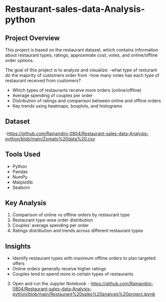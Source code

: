 # Restaurant-sales-data-Analysis-python


## Project Overview
This project is based on the restaurant dataset, which contains information about restaurant types, ratings, approximate cost, votes, and online/offline order options.

The goal of this project is to analyze and visualize:
-what type of resturant do the majority of customers order from
-how many votes has each type of restaurant received from customers?
- Which types of restaurants receive more orders (online/offline)
- Average spending of couples per order
- Distribution of ratings and comparison between online and offline orders
- Key trends using heatmaps, boxplots, and histograms

## Dataset
-https://github.com/Rajnandini-0804/Restaurant-sales-data-Analysis-python/blob/main/Zomato%20data%20.csv 

## Tools Used
- Python
- Pandas
- NumPy
- Matplotlib
- Seaborn

## Key Analysis
1. Comparison of online vs offline orders by restaurant type  
2. Restaurant type-wise order distribution  
3. Couples’ average spending per order  
4. Ratings distribution and trends across different restaurant types  

## Insights
- Identify restaurant types with maximum offline orders to plan targeted offers  
- Online orders generally receive higher ratings  
- Couples tend to spend more in certain types of restaurants  


3. Open and run the Jupyter Notebook - https://github.com/Rajnandini-0804/Restaurant-sales-data-Analysis-python/blob/main/Restaurant%20sales%20analysis%20project.ipynb  

